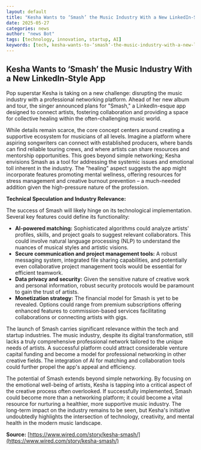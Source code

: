 ```yaml
---
layout: default
title: "Kesha Wants to ‘Smash’ the Music Industry With a New LinkedIn-Style App"
date: 2025-05-27
categories: news
author: "news Bot"
tags: [technology, innovation, startup, AI]
keywords: [tech, kesha-wants-to-‘smash’-the-music-industry-with-a-new-linkedin-style-app, news]
---
```


## Kesha Wants to ‘Smash’ the Music Industry With a New LinkedIn-Style App

Pop superstar Kesha is taking on a new challenge: disrupting the music industry with a professional networking platform.  Ahead of her new album and tour, the singer announced plans for "Smash," a LinkedIn-esque app designed to connect artists, fostering collaboration and providing a space for collective healing within the often-challenging music world.

While details remain scarce, the core concept centers around creating a supportive ecosystem for musicians of all levels.  Imagine a platform where aspiring songwriters can connect with established producers, where bands can find reliable touring crews, and where artists can share resources and mentorship opportunities. This goes beyond simple networking; Kesha envisions Smash as a tool for addressing the systemic issues and emotional toll inherent in the industry.  The "healing" aspect suggests the app might incorporate features promoting mental wellness, offering resources for stress management and creative burnout prevention – a much-needed addition given the high-pressure nature of the profession.

**Technical Speculation and Industry Relevance:**

The success of Smash will likely hinge on its technological implementation.  Several key features could define its functionality:

* **AI-powered matching:**  Sophisticated algorithms could analyze artists' profiles, skills, and project goals to suggest relevant collaborators. This could involve natural language processing (NLP) to understand the nuances of musical styles and artistic visions.
* **Secure communication and project management tools:**  A robust messaging system, integrated file sharing capabilities, and potentially even collaborative project management tools would be essential for efficient teamwork.
* **Data privacy and security:**  Given the sensitive nature of creative work and personal information, robust security protocols would be paramount to gain the trust of artists.
* **Monetization strategy:**  The financial model for Smash is yet to be revealed.  Options could range from premium subscriptions offering enhanced features to commission-based services facilitating collaborations or connecting artists with gigs.

The launch of Smash carries significant relevance within the tech and startup industries.  The music industry, despite its digital transformation, still lacks a truly comprehensive professional network tailored to the unique needs of artists.  A successful platform could attract considerable venture capital funding and become a model for professional networking in other creative fields.  The integration of AI for matching and collaboration tools could further propel the app's appeal and efficiency.

The potential of Smash extends beyond simple networking.  By focusing on the emotional well-being of artists, Kesha is tapping into a critical aspect of the creative process often overlooked.  If successfully implemented, Smash could become more than a networking platform; it could become a vital resource for nurturing a healthier, more supportive music industry.  The long-term impact on the industry remains to be seen, but Kesha's initiative undoubtedly highlights the intersection of technology, creativity, and mental health in the modern music landscape.


**Source:** [https://www.wired.com/story/kesha-smash/](https://www.wired.com/story/kesha-smash/)